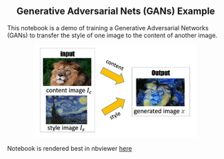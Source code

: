 <center><h2>Generative Adversarial Nets (GANs) Example</h2></center>

This notebook is a demo of training a Generative Adversarial Networks (GANs) to transfer the style of one image to the content of another image.

<center><img src="notebook_images/Neural-style-transfer-which-creates-a-novel-image-by-mixing-the-content-and-the-style_W640.jpg" width="75%"/></center>

Notebook is rendered best in nbviewer [here](http://nbviewer.ipython.org/urls/raw.github.com/brianspiering/generative_adversarial_networks_example/main/style_transfer_demo.ipynb)